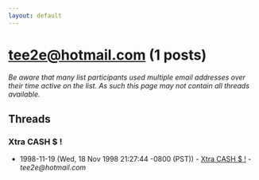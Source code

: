 ```yaml
---
layout: default
---
```


# tee2e@hotmail.com (1 posts)

_Be aware that many list participants used multiple email addresses over their time active on the list. As such this page may not contain all threads available._

## Threads

### Xtra CASH $ !
+ 1998-11-19 (Wed, 18 Nov 1998 21:27:44 -0800 (PST)) - [Xtra CASH $ !](/archive/1998/11/b9b2c3db2e04759e2a5281ef37e6e495504dea376d209bcfef6a27617d1188d6) - _tee2e@hotmail.com_

